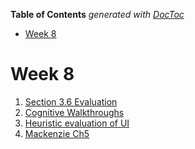 <!-- START doctoc generated TOC please keep comment here to allow auto update -->
<!-- DON'T EDIT THIS SECTION, INSTEAD RE-RUN doctoc TO UPDATE -->
**Table of Contents**  *generated with [DocToc](https://github.com/thlorenz/doctoc)*

- [Week 8](#week-8)

<!-- END doctoc generated TOC please keep comment here to allow auto update -->

# Week 8

1. [Section 3.6 Evaluation](3.6-evaluation.md)
2. [Cognitive Walkthroughs](cognitive-walkthroughs.md)
3. [Heuristic evaluation of UI](heuristic-evaluation-of-user-interfaces-nielsen.md)
4. [Mackenzie Ch5](mackenzie-ch5-designing-hci-experiments.md)
